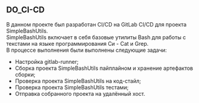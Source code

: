 ## DO_CI-CD
В данном проекте был разработан CI/CD на GitLab CI/CD для проекта SimpleBashUtils.\
SimpleBashUtils включает в себя базовые утилиты Bash для работы с текстами на языке программирования Си - Cat и Grep. \
В процессе выполнения были выполнены следующие задачи:
- Настройка gitlab-runner;
- Сборка проекта SimpleBashUtils пайплайном и хранение артефактов сборки;
- Проверка проекта SimpleBashUtils на код-стайл;
- Проверка проекта SimpleBashUtils тестами;
- Отправка собранного проекта на удалённый хост.